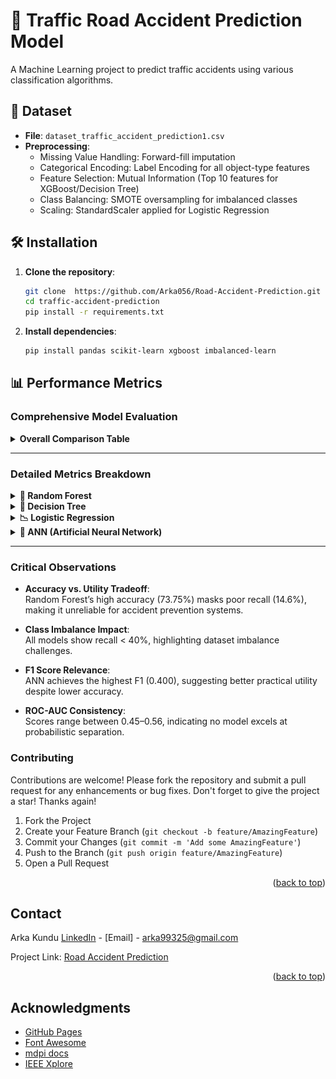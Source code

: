 # 🚧 Traffic Road Accident Prediction Model

A Machine Learning project to predict traffic accidents using various classification algorithms.

## 📁 Dataset
- **File**: `dataset_traffic_accident_prediction1.csv`
- **Preprocessing**:
  - Missing Value Handling: Forward-fill imputation
  - Categorical Encoding: Label Encoding for all object-type features
  - Feature Selection: Mutual Information (Top 10 features for XGBoost/Decision Tree)
  - Class Balancing: SMOTE oversampling for imbalanced classes
  - Scaling: StandardScaler applied for Logistic Regression

## 🛠️ Installation
1. **Clone the repository**:
   ```bash
   git clone  https://github.com/Arka056/Road-Accident-Prediction.git
   cd traffic-accident-prediction
   pip install -r requirements.txt
   ```
2. **Install dependencies**:
   ```bash
   pip install pandas scikit-learn xgboost imbalanced-learn
   ```
## 📊 Performance Metrics
### Comprehensive Model Evaluation

<details>
<summary><b>Overall Comparison Table</b></summary>

| Model              | Accuracy | Precision | Recall | F1 Score | ROC-AUC |
|--------------------|----------|-----------|--------|----------|---------|
| Random Forest      | 73.75%   | 0.875     | 0.146  | 0.250    | 0.56    |
| Decision Tree      | 63.75%   | 0.386     | 0.354  | 0.370    | 0.54    |
| Logistic Regression| 61.88%   | 0.290     | 0.188  | 0.228    | 0.49    |
| ANN                | 66.25%   | 0.429     | 0.375  | 0.400    | 0.45    |

</details>

---

### Detailed Metrics Breakdown
<details>
<summary><b>🔵 Random Forest</b></summary>

- **Accuracy**: 73.75% (Highest among all models)  
- **Precision**: 0.875 (Excellent at minimizing false positives)  
- **Recall**: 0.146 (Severe limitation in identifying true positives)  
- **F1 Score**: 0.250 (Low due to recall-precision imbalance)  
- **ROC-AUC**: 0.56  
  ![RF ROC](randomForest_ROC.jpg)

**Insight**: Best for scenarios prioritizing accuracy over minority class detection.
</details>

<details>
<summary><b>🌳 Decision Tree</b></summary>

- **Accuracy**: 63.75%  
- **Precision**: 0.386 (Moderate false positive rate)  
- **Recall**: 0.354 (Better than RF but still suboptimal)  
- **F1 Score**: 0.370 (Balanced but low overall)  
- **ROC-AUC**: 0.54  
  ![DT ROC](decisionTree_ROC.jpg)

**Insight**: Balanced performance but lacks specialization for imbalanced data.
</details>

<details>
<summary><b>📉 Logistic Regression</b></summary>

- **Accuracy**: 61.88%  
- **Precision**: 0.290 (High false positive rate)  
- **Recall**: 0.188 (Poorest minority class identification)  
- **F1 Score**: 0.228 (Lowest overall)  
- **ROC-AUC**: 0.49  
  ![LR ROC](logisticRegression_ROC.jpg)

**Insight**: Struggles with non-linear patterns in imbalanced datasets.
</details>

<details>
<summary><b>🤖 ANN (Artificial Neural Network)</b></summary>

- **Accuracy**: 66.25%  
- **Precision**: 0.429 (Second-best precision)  
- **Recall**: 0.375 (Best recall among all models)  
- **F1 Score**: 0.400 (Most balanced metric)  
- **ROC-AUC**: 0.45  
  ![ANN ROC](ANN_ROC.jpg)

**Insight**: Better at capturing complex relationships but computationally intensive.
</details>

---

### Critical Observations
- **Accuracy vs. Utility Tradeoff**:  
  Random Forest’s high accuracy (73.75%) masks poor recall (14.6%), making it unreliable for accident prevention systems.

- **Class Imbalance Impact**:  
  All models show recall < 40%, highlighting dataset imbalance challenges.

- **F1 Score Relevance**:  
  ANN achieves the highest F1 (0.400), suggesting better practical utility despite lower accuracy.

- **ROC-AUC Consistency**:  
  Scores range between 0.45–0.56, indicating no model excels at probabilistic separation.



<!-- CONTRIBUTING -->
### Contributing
Contributions are welcome! Please fork the repository and submit a pull request for any enhancements or bug fixes.
Don't forget to give the project a star! Thanks again!

1. Fork the Project
2. Create your Feature Branch (`git checkout -b feature/AmazingFeature`)
3. Commit your Changes (`git commit -m 'Add some AmazingFeature'`)
4. Push to the Branch (`git push origin feature/AmazingFeature`)
5. Open a Pull Request

<p align="right">(<a href="#readme-top">back to top</a>)</p>


<!-- CONTACT -->
## Contact

Arka Kundu [LinkedIn](https://www.linkedin.com/in/arka-kundu-03b2a226b/) - [Email] - arka99325@gmail.com

Project Link: [Road Accident Prediction](https://github.com/Arka056/Road-Accident-Prediction)

<p align="right">(<a href="#readme-top">back to top</a>)</p>



<!-- ACKNOWLEDGMENTS -->
## Acknowledgments
* [GitHub Pages](https://pages.github.com)
* [Font Awesome](https://fontawesome.com)
* [mdpi docs](https://www.mdpi.com/2071-1050/15/7/5939)
* [IEEE Xplore](https://ieeexplore.ieee.org/document/9972671/)
